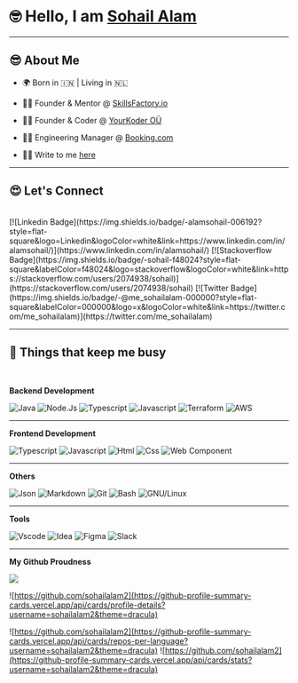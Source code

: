 <h1 align="left">🤓 Hello, I am <b><a target="_blank" href="https://sohailalam.in/">Sohail Alam</a></b></h1>

<hr />

<h2 align="left">😎 About Me</h2>

- 🌍 Born in 🇮🇳 | Living in 🇳🇱

- 🧑‍🏫 Founder & Mentor @ [SkillsFactory.io](https://skillsfactory.io)

- 🧑‍💻 Founder & Coder @ [YourKoder OÜ](https://yourkoder.com)

- 🧑‍💼 Engineering Manager @ [Booking.com](https://booking.com)

- ✍🏻 Write to me [here](https://github.com/sohailalam2/sohailalam2/issues)

<hr />


<h2 align="left">😍 Let's Connect</h2>
<br />
[![Linkedin Badge](https://img.shields.io/badge/-alamsohail-006192?style=flat-square&logo=Linkedin&logoColor=white&link=https://www.linkedin.com/in/alamsohail/)](https://www.linkedin.com/in/alamsohail/) [![Stackoverflow Badge](https://img.shields.io/badge/-sohail-f48024?style=flat-square&labelColor=f48024&logo=stackoverflow&logoColor=white&link=https://stackoverflow.com/users/2074938/sohail)](https://stackoverflow.com/users/2074938/sohail) [![Twitter Badge](https://img.shields.io/badge/-@me_sohailalam-000000?style=flat-square&labelColor=000000&logo=x&logoColor=white&link=https://twitter.com/me_sohailalam)](https://twitter.com/me_sohailalam)

<hr />

<h2 align="left">🫡 Things that keep me busy</h2>
<br />

**Backend Development**

![Java](https://img.shields.io/badge/Java-5382a1?style=flat&logo=java&logoColor=white)
![Node.Js](https://img.shields.io/badge/Node.Js-215732?style=flat&logo=Node.Js&logoColor=6cc24a)
![Typescript](https://img.shields.io/badge/Typescript-007acc?style=flat&logo=typescript&logoColor=white)
![Javascript](https://img.shields.io/badge/JavaScript-323330?style=flat&logo=javascript&logoColor=F7DF1E)
![Terraform](https://img.shields.io/badge/Terraform-7B42BC?style=flat&logo=terraform&logoColor=white)
![AWS](https://img.shields.io/badge/AWS-FF9900?style=flat&logo=amazon&logoColor=white)

<hr />

**Frontend Development**

![Typescript](https://img.shields.io/badge/Typescript-007acc?style=flat&logo=typescript&logoColor=white)
![Javascript](https://img.shields.io/badge/JavaScript-323330?style=flat&logo=javascript&logoColor=F7DF1E)
![Html](https://img.shields.io/badge/HTML5-E34F26?style=flat&logo=html5&logoColor=white)
![Css](https://img.shields.io/badge/CSS3-1572B6?style=flat&logo=css3&logoColor=white)
![Web Component](https://img.shields.io/badge/Web%20Component-61DBFB?style=flat&logo=react&logoColor=white)

<hr />

**Others**

![Json](https://img.shields.io/badge/json-5E5C5C?style=flat&logo=json&logoColor=white)
![Markdown](https://img.shields.io/badge/Markdown-000000?style=flat&logo=markdown&logoColor=white)
![Git](https://img.shields.io/badge/GIT-E44C30?style=flat&logo=git&logoColor=white)
![Bash](https://img.shields.io/badge/GNU%20Bash-4EAA25?style=flat&logo=GNU%20Bash&logoColor=white)
![GNU/Linux](https://img.shields.io/badge/Linux-FCC624?style=flat&logo=linux&logoColor=black)

<hr />

**Tools**

![Vscode](https://img.shields.io/badge/Visual_Studio_Code-0078D4?style=flat&logo=visual%20studio%20code&logoColor=white)
![Idea](https://img.shields.io/badge/Intellij_Idea-000000?style=flat&logo=intellij%20idea&logoColor=white)
![Figma](https://img.shields.io/badge/Figma-f24e1e?style=flat&logo=figma&logoColor=white)
![Slack](https://img.shields.io/badge/Slack-4A154B?style=flat&logo=slack&logoColor=white)

<hr />

**My Github Proudness**

<img alig src="https://github-profile-trophy.vercel.app/?username=sohailalam2&theme=onedark&column=5" />

![https://github.com/sohailalam2](https://github-profile-summary-cards.vercel.app/api/cards/profile-details?username=sohailalam2&theme=dracula)

![https://github.com/sohailalam2](https://github-profile-summary-cards.vercel.app/api/cards/repos-per-language?username=sohailalam2&theme=dracula) ![https://github.com/sohailalam2](https://github-profile-summary-cards.vercel.app/api/cards/stats?username=sohailalam2&theme=dracula)

